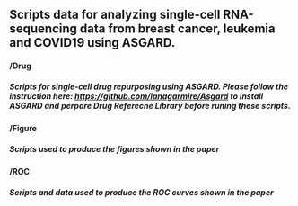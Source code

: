 ## Scripts data for analyzing single-cell RNA-sequencing data from breast cancer, leukemia and COVID19 using ASGARD.
#### /Drug
##### Scripts for single-cell drug repurposing using ASGARD. Please follow the instruction here: https://github.com/lanagarmire/Asgard to install ASGARD and perpare Drug Referecne Library before runing these scripts. 

#### /Figure
##### Scripts used to produce the figures shown in the paper

#### /ROC
##### Scripts and data used to produce the ROC curves shown in the paper

